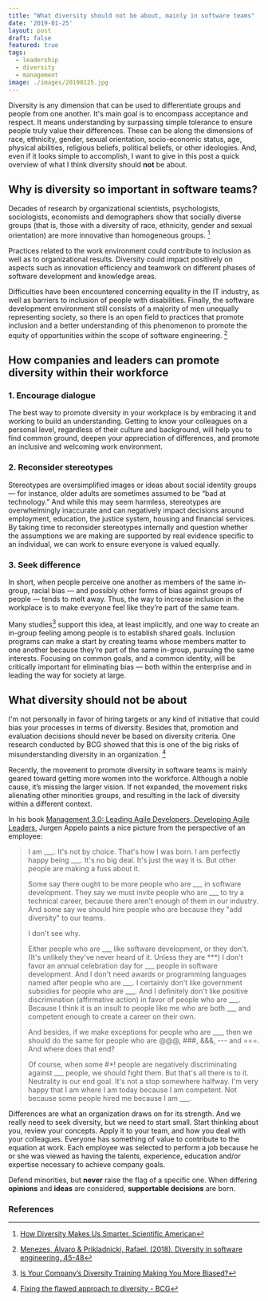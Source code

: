 ```yaml
---
title: "What diversity should not be about, mainly in software teams"
date: '2019-01-25'
layout: post
draft: false
featured: true
tags:
  - leadership
  - diversity
  - management
image: ./images/20190125.jpg
---
```


Diversity is any dimension that can be used to differentiate groups and people from one another. It's main goal is to encompass acceptance and respect. It means understanding by surpassing simple tolerance to ensure people truly value their differences. These can be along the dimensions of race, ethnicity, gender, sexual orientation, socio-economic status, age, physical abilities, religious beliefs, political beliefs, or other ideologies. And, even if it looks simple to accomplish, I want to give in this post a quick overview of what I think diversity should **not** be about.

## Why is diversity so important in software teams?

Decades of research by organizational scientists, psychologists, sociologists, economists and demographers show that socially diverse groups (that is, those with a diversity of race, ethnicity, gender and sexual orientation) are more innovative than homogeneous groups. [^2]

Practices related to the work environment could contribute to inclusion as well as to organizational results. Diversity could impact positively on aspects such as innovation efficiency and teamwork on different phases of software development and knowledge areas.

Difficulties have been encountered concerning equality in the IT industry, as well as barriers to inclusion of people with disabilities. Finally, the software development environment still consists of a majority of men unequally representing society, so there is an open field to practices that promote inclusion and a better understanding of this phenomenon to promote the equity of opportunities within the scope of software engineering. [^1]

## How companies and leaders can promote diversity within their workforce
### 1. Encourage dialogue
The best way to promote diversity in your workplace is by embracing it and working to build an understanding. Getting to know your colleagues on a personal level, regardless of their culture and background, will help you to find common ground, deepen your appreciation of differences, and promote an inclusive and welcoming work environment.

### 2. Reconsider stereotypes
Stereotypes are oversimplified images or ideas about social identity groups — for instance, older adults are sometimes assumed to be “bad at technology.” And while this may seem harmless, stereotypes are overwhelmingly inaccurate and can negatively impact decisions around employment, education, the justice system, housing and financial services. By taking time to reconsider stereotypes internally and question whether the assumptions we are making are supported by real evidence specific to an individual, we can work to ensure everyone is valued equally.


### 3. Seek difference
In short, when people perceive one another as members of the same in-group, racial bias — and possibly other forms of bias against groups of people — tends to melt away. Thus, the way to increase inclusion in the workplace is to make everyone feel like they’re part of the same team.

Many studies[^5] support this idea, at least implicitly, and one way to create an in-group feeling among people is to establish shared goals. Inclusion programs can make a start by creating teams whose members matter to one another because they’re part of the same in-group, pursuing the same interests. Focusing on common goals, and a common identity, will be critically important for eliminating bias — both within the enterprise and in leading the way for society at large.

## What diversity should not be about
I'm not personally in favor of hiring targets or any kind of initiative that could bias your processes in terms of diversity. Besides that, promotion and evaluation decisions should never be based on diversity criteria.  One research conducted by BCG showed that this is one of the big risks of misunderstanding diversity in an organization. [^4]  

Recently, the movement to promote diversity in software teams is mainly geared toward getting more women into the workforce. Although a noble cause, it’s missing the larger vision. If not expanded, the movement risks alienating other minorities groups, and resulting in the lack of diversity within a different context.

In his book [Management 3.0: Leading Agile Developers, Developing Agile Leaders](https://www.amazon.com/gp/product/0321712471/ref=as_li_tl?ie=UTF8&camp=1789&creative=9325&creativeASIN=0321712471&linkCode=as2&tag=hugomn-20&linkId=7032864bf8f0b16d34dc719dde244755), Jurgen Appelo paints a nice picture from the perspective of an employee:

> I am \_\_\_. It's not by choice. That's how I was born. I am perfectly happy being \_\_\_. It's no big deal. It's just the way it is. But other people are making a fuss about it. 
>
> Some say there ought to be more people who are \_\_\_ in software development. They say we must invite people who are \_\_\_ to try a technical career, because there aren't enough of them in our industry. And some say we should hire people who are because they "add diversity" to our teams. 
>
> I don't see why. 
>
> Either people who are \_\_\_ like software development, or they don't. (It's unlikely they've never heard of it. Unless they are ***) I don't favor an annual celebration day for \_\_\_ people in software development. And I don't need awards or programming languages named after people who are \_\_\_. I certainly don't like government subsidies for people who are \_\_\_. And I definitely don't like positive discrimination (affirmative action) in favor of people who are \_\_\_. Because I think it is an insult to people like me who are both \_\_\_ and competent enough to create a career on their own. 
>
> And besides, if we make exceptions for people who are \_\_\_, then we should do the same for people who are @@@, ###, &&&, --- and ===. And where does that end? 
> 
> Of course, when some #*! people are negatively discriminating against \_\_\_ people, we should fight them. But that's all there is to it. Neutrality is our end goal. It's not a stop somewhere halfway. 
> I'm very happy that I am where I am today because I am competent. Not because some people hired me because I am \_\_\_. 

Differences are what an organization draws on for its strength. And we really need to seek diversity, but we need to start small. Start thinking about you, review your concepts. Apply it to your team, and how you deal with your colleagues. Everyone has something of value to contribute to the equation at work. Each employee was selected to perform a job because he or she was viewed as having the talents, experience, education and/or expertise necessary to achieve company goals. 

Defend minorities, but **never** raise the flag of a specific one. When differing **opinions** and **ideas** are considered, **supportable decisions** are born. 

### References
[^1]: [Menezes, Álvaro & Prikladnicki, Rafael. (2018). Diversity in software engineering. 45-48](https://www.researchgate.net/publication/326079170_Diversity_in_software_engineering) 
[^2]: [How Diversity Makes Us Smarter. Scientific American](https://www.scientificamerican.com/article/how-diversity-makes-us-smarter/)
[^3]: [Management 3.0: Leading Agile Developers, Developing Agile Leaders. Apello, Jurgen](https://www.amazon.com/gp/product/0321712471/ref=as_li_tl?ie=UTF8&camp=1789&creative=9325&creativeASIN=0321712471&linkCode=as2&tag=hugomn-20&linkId=7032864bf8f0b16d34dc719dde244755)
[^4]: [Fixing the flawed approach to diversity - BCG](https://www.bcg.com/publications/2019/fixing-the-flawed-approach-to-diversity.aspx?utm_medium=Email&utm_source=201901DIVERSITY&utm_campaign=201901_DIVERSITY_IANDI_NONE_GLOBAL&utm_usertoken=72668727a50b366d71d3ea87ce70b221e5ccea0b&redir=true)
[^5]: [Is Your Company’s Diversity Training Making You More Biased?](https://www.strategy-business.com/blog/Is-Your-Companys-Diversity-Training-Making-You-More-Biased?gko=72ffc)
[^6]: [The concept of diversity ](https://www.vbcassdhd.org/vbchd/eo/documents/DIVERSITY.pdf)
[^7]: [5 Strategies for Promoting Diversity in the Workplace](https://www.hult.edu/blog/promoting-diversity-in-workplace/)
